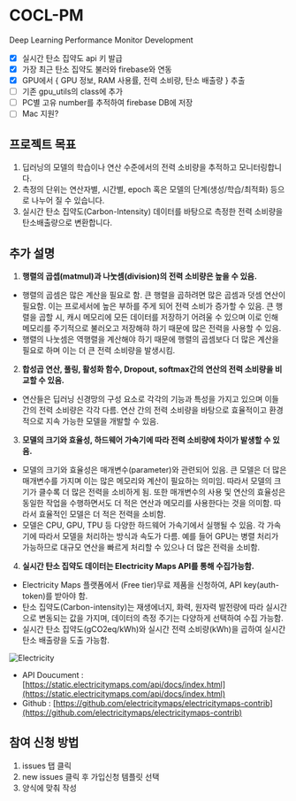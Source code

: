 # COCL-PM
Deep Learning Performance Monitor Development

- [x] 실시간 탄소 집약도 api 키 발급
- [x] 가장 최근 탄소 집약도 불러와 firebase와 연동
- [x] GPU에서 { GPU 정보, RAM 사용률, 전력 소비량, 탄소 배출량 } 추출
- [ ] 기존 gpu_utils의 class에 추가
- [ ] PC별 고유 number를 추적하여 firebase DB에 저장
- [ ] Mac 지원?

## 프로젝트 목표
1. 딥러닝의 모델의 학습이나 연산 수준에서의 전력 소비량을 추적하고 모니터링합니다.    
2. 측정의 단위는 연산자별, 시간별, epoch 혹은 모델의 단계(생성/학습/최적화) 등으로 나누어 질 수 있습니다.
3. 실시간 탄소 집약도(Carbon-Intensity) 데이터를 바탕으로 측정한 전력 소비량을 탄소배출량으로 변환합니다.

## 추가 설명
1. **행렬의 곱셉(matmul)과 나눗셈(division)의 전력 소비량은 높을 수 있음.**   
- 행렬의 곱셈은 많은 계산을 필요로 함. 큰 행렬을 곱하려면 많은 곱셈과 덧셈 연산이 필요함. 이는 프로세서에 높은 부하를 주게 되어 전력 소비가 증가할 수 있음. 큰 행렬을 곱할 시, 캐시 메모리에 모든 데이터를 저장하기 어려울 수 있으며 이로 인해 메모리를 주기적으로 불러오고 저장해햐 하기 때문에 많은 전력을 사용할 수 있음.      
- 행렬의 나눗셈은 역행렬을 계산해야 하기 때문에 행렬의 곱셈보다 더 많은 계산을 필요로 하며 이는 더 큰 전력 소비량을 발생시킴.   
  
2. **합성곱 연산, 풀링, 활성화 함수, Dropout, softmax간의 연산의 전력 소비량을 비교할 수 있음.**   
- 연산들은 딥러닝 신경망의 구성 요소로 각각의 기능과 특성을 가지고 있으며 이들 간의 전력 소비량은 각각 다름. 연산 간의 전력 소비량을 바탕으로 효율적이고 환경적으로 지속 가능한 모델을 개발할 수 있음.   

3. **모델의 크기와 효율성, 하드웨어 가속기에 따라 전력 소비량에 차이가 발생할 수 있음.**
- 모델의 크기와 효율성은 매개변수(parameter)와 관련되어 있음. 큰 모델은 더 많은 매개변수를 가지며 이는 많은 메모리와 계산이 필요하는 의미임. 따라서 모델의 크기가 클수록 더 많은 전력을 소비하게 됨. 또한 매개변수의 사용 및 연산의 효율성은 동일한 작업을 수행하면서도 더 적은 연산과 메모리를 사용한다는 것을 의미함. 따라서 효율적인 모델은 더 적은 전력을 소비함.
- 모델은 CPU, GPU, TPU 등 다양한 하드웨어 가속기에서 실행될 수 있음. 각 가속기에 따라서 모델을 처리하는 방식과 속도가 다름. 예를 들어 GPU는 병렬 처리가 가능하므로 대규모 연산을 빠르게 처리할 수 있으나 더 많은 전력을 소비함.

4. **실시간 탄소 집약도 데이터는 Electricity Maps API를 통해 수집가능함.**
- Electricity Maps 플랫폼에서 (Free tier)무료 제품을 신청하여, API key(auth-token)를 받아야 함.
- 탄소 집약도(Carbon-intensity)는 재생에너지, 화력, 원자력 발전량에 따라 실시간으로 변동되는 값을 가지며, 데이터의 측정 주기는 다양하게 선택하여 수집 가능함.
- 실시간 탄소 집약도(gCO2eq/kWh)와 실시간 전력 소비량(kWh)을 곱하여 실시간 탄소 배출량을 도출 가능함.
  
![Electricity](https://github.com/jhparkland/COCL-PM/assets/80153046/1dad5ad0-6a42-4e53-aa35-3d5caa34f5cf)
- API Doucument : [https://static.electricitymaps.com/api/docs/index.html](https://static.electricitymaps.com/api/docs/index.html)
- Github : [https://github.com/electricitymaps/electricitymaps-contrib](https://github.com/electricitymaps/electricitymaps-contrib)

## 참여 신청 방법

1. issues 탭 클릭
2. new issues 클릭 후 가입신청 템플릿 선택
3. 양식에 맞춰 작성
